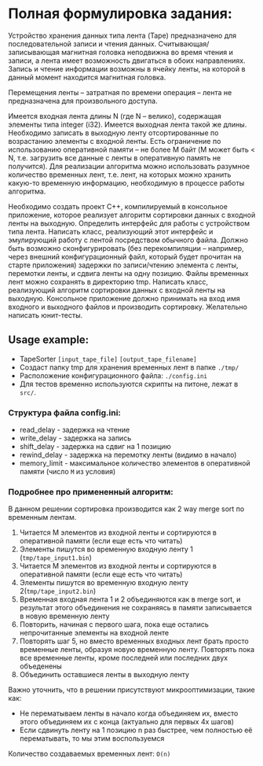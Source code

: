 # Полная формулировка задания:

Устройство хранения данных типа лента (Tape) предназначено для последовательной записи и чтения данных. Считывающая/записывающая магнитная головка неподвижна во время чтения и записи, а лента имеет возможность двигаться в обоих направлениях. Запись и чтение информации возможны в ячейку ленты, на которой в данный момент находится магнитная головка.

Перемещения ленты – затратная по времени операция – лента не предназначена для произвольного доступа.

Имеется входная лента длины N (где N – велико), содержащая элементы типа integer (i32). Имеется выходная лента такой же длины. Необходимо записать в выходную ленту отсортированные по возрастанию элементы с входной ленты. Есть ограничение по использованию оперативной памяти – не более M байт (M может быть < N, т.е. загрузить все данные с ленты в оперативную память не получится). Для реализации алгоритма можно использовать разумное количество временных лент, т.е. лент, на которых можно хранить какую-то временную информацию, необходимую в процессе работы алгоритма.

Необходимо создать проект С++, компилируемый в консольное приложение, которое реализует алгоритм сортировки данных с входной ленты на выходную. 
Определить интерфейс для работы с устройством типа лента. Написать класс, реализующий этот интерфейс и эмулирующий работу с лентой посредством обычного файла. 
Должно быть возможно сконфигурировать (без перекомпиляции – например, через внешний конфигурационный файл, который будет
прочитан на старте приложения) задержки по записи/чтению элемента с ленты, перемотки ленты, и сдвига ленты на одну позицию. 
Файлы временных лент можно сохранять в директорию tmp. Написать класс, реализующий алгоритм сортировки данных с входной ленты на выходную. 
Консольное приложение должно принимать на вход имя входного и выходного файлов и производить сортировку. Желательно написать юнит-тесты.


## Usage example:
 - TapeSorter `[input_tape_file]` `[output_tape_filename]`
 - Создаст папку tmp для хранения временных лент в папке `./tmp/`
 - Расположение конфигурационного файла: `./config.ini`
 - Для тестов временно используются скрипты на питоне, лежат в `src/`.

### Структура файла config.ini:
 - read_delay - задержка на чтение
 - write_delay - задержка на запись
 - shift_delay - задержка на сдвиг на 1 позицию
 - rewind_delay - задержка на перемотку ленты (видимо в начало)
 - memory_limit - максимальное количество элементов в оперативной памяти (число `M` из условия)


### Подробнее про примененный алгоритм:
В данном решении сортировка производится как 2 way merge sort по временным лентам.

1. Читается M элементов из входной ленты и сортируются в оперативной памяти (если еще есть что читать)
2. Элементы пишутся во временную входную ленту 1 (`tmp/tape_input1.bin`)
3. Читается M элементов из входной ленты и сортируются в оперативной памяти (если еще есть что читать)
4. Элементы пишутся во временную входную ленту 2(`tmp/tape_input2.bin`)
5. Временная входная лента 1 и 2 объединяются как в merge sort, и результат этого объединения не сохраняясь в памяти записывается в новую временную ленту
6. Повторить, начиная с первого шага, пока еще остались непрочитанные элементы на входной ленте
7. Повторять шаг 5, но вместо временных входных лент брать просто временные ленты, образуя новую временную ленту. Повторять пока все временные ленты, кроме последней или последних двух объеденены
8. Объединить оставшиеся ленты в выходную ленту

Важно уточнить, что в решении присутствуют микрооптимизации, такие как:
 - Не перематываем ленты в начало когда объединяем их, вместо этого объединяем их с конца (актуально для первых 4х шагов)
 - Если сдвинуть ленту на 1 позицию n раз быстрее, чем полностью её перематывать, то мы этим воспользуемся 

Количество создаваемых временных лент: `O(n)`